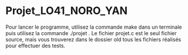 # Projet_LO41_NORO_YAN

Pour lancer le programme, utilisez la commande make dans un terminale puis utilisez la commande ./projet .
Le fichier projet.c est le seul fichier source, mais vous trouverez dans le dossier old tous les fichiers réalisés pour effectuer des tests.
